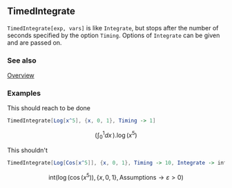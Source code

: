 ## TimedIntegrate

`TimedIntegrate[exp, vars]` is like `Integrate`, but stops after the number of seconds specified by the option `Timing`. Options of `Integrate` can be given and are passed on.

### See also

[Overview](Extra/FeynCalc.md)

### Examples

This should reach to be done

```mathematica
TimedIntegrate[Log[x^5], {x, 0, 1}, Timing -> 1]
```

$$\left(\int _0^1dx\, \right).\log \left(x^5\right)$$

This shouldn't

```mathematica
TimedIntegrate[Log[Cos[x^5]], {x, 0, 1}, Timing -> 10, Integrate -> int]
```

$$\text{int}\left(\log \left(\cos \left(x^5\right)\right),\{x,0,1\},\text{Assumptions}\to \varepsilon >0\right)$$
